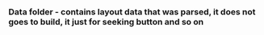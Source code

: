 


### Data folder - contains layout data that was parsed, it does not goes to build, it just for seeking button and so on
